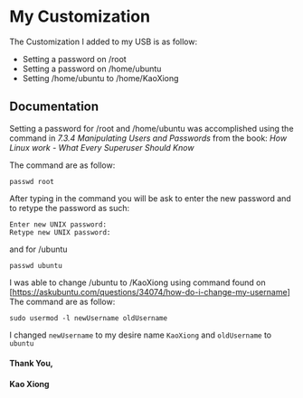 # My Customization

The Customization I added to my USB is as follow:

* Setting a password on /root
* Setting a password on /home/ubuntu
* Setting /home/ubuntu to /home/KaoXiong

## Documentation

Setting a password for /root and /home/ubuntu was accomplished using the command in *7.3.4 Manipulating Users and Passwords*
from the book: *How Linux work - What Every Superuser Should Know*

The command are as follow:

~~~shell
passwd root
~~~

After typing in the command you will be ask to enter the new password and to retype the password as such:

~~~shell
Enter new UNIX password: 
Retype new UNIX password: 
~~~

and for /ubuntu

~~~shell
passwd ubuntu
~~~

I was able to change /ubuntu to /KaoXiong using command found on [https://askubuntu.com/questions/34074/how-do-i-change-my-username]
The command are as follow: 

~~~shell
sudo usermod -l newUsername oldUsername
~~~

I changed `newUsername` to my desire name `KaoXiong` and `oldUsername` to `ubuntu`



#### Thank You,
#### Kao Xiong
